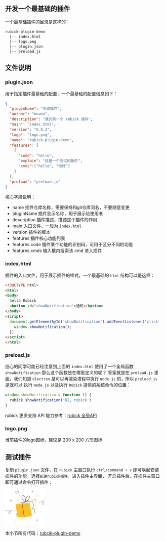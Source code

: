 ## 开发一个最基础的插件
一个最基础插件的目录是这样的：
```
rubick-plugin-demo
  |-- index.html
  |-- logo.png
  |-- plugin.json
  |-- preload.js
```
## 文件说明
### plugin.json
用于指定插件最基础的配置，一个最基础的配置信息如下：
```json
{
  "pluginName": "测试插件",
  "author": "muwoo",
  "description": "我的第一个 rubick 插件",
  "main": "index.html",
  "version": "0.0.2",
  "logo": "logo.png",
  "name": "rubick-plugin-demo",
  "features": [
    {
      "code": "hello",
      "explain": "这是一个测试的插件",
      "cmds":["hello", "你好"]
    }
  ],
  "preload": "preload.js"
}
```
核心字段说明：

* name 插件仓库名称，需要保持和git仓库同名，不要随意变更
* pluginName 插件显示名称，用于展示给使用者
* description 插件描述，描述这个插件的作用
* main 入口文件，一般为 `index.html`
* version 插件的版本
* features 插件核心功能列表
* features.code 插件某个功能的识别码，可用于区分不同的功能
* features.cmds 输入框内搜索该 cmd 进入插件

### index.html
插件的入口文件，用于展示插件的样式，一个最基础的 `html` 结构可以是这样：
```html
<!DOCTYPE html>
<html>
<body>
  hello Rubick
  <button id="showNotification">通知</button>
</body>
<script>
  document.getElementById('showNotification').addEventListener('click', () => {
    window.showNotification();
  })
</script>
</html>
```

### preload.js
细心的同学可能已经注意到上面的 `index.html` 使用了一个全局函数 `showNotification` 那么这个函数是在哪里定义的呢？
答案就是在 `preload.js` 里面。我们知道 `electron` 是可以再渲染进程中执行 `node.js` 的，所以 `preload.js` 是既可以
执行 `node.js` 以及执行 `Rubick` 提供的系统命令的位置：
```js
window.showNotification = function () {
  rubick.showNotification('HI, rubick')
}
```
rubick 更多支持 API 能力参考：[rubick 全局API](https://github.com/clouDr-f2e/rubick/blob/master/static/preload.js#L49)

### logo.png
当前插件的logo图标，建议是 200 x 200 方形图标

## 测试插件
复制 `plugin.json` 文件，在 `rubick` 主窗口执行 `ctrl/command + v` 即可唤起安装插件的功能，选择`新建rubick插件`，进入插件主界面，
开启插件后，在插件主窗口即可通过命令打开插件：

![](./logo.png)

本小节所有代码：[rubcik-plugin-demo](https://github.com/clouDr-f2e/rubick-plugin-demo)


